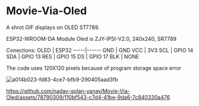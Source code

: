 # Movie-Via-Oled
A shrot GIF displays on OLED ST7789.

ESP32-WROOM-DA Module
Oled is ZJY-lPSI-V2.0, 240x240, SR7789

Conections:
OLED | ESP32
-----|------
GND  | GND
VCC  | 3V3
SCL  | GPIO 14
SDA  | GPIO 13
RES  | GPIO 15
DS   | GPIO 17
BLK  | NONE

The code uses 120X120 pixels because of program storage space error


![a014b023-fd83-4ce7-bfb9-290405aad3fb](https://github.com/nadav-golan-yanay/Movie-Via-Oled/assets/78790309/9460cba0-03f8-4692-86f4-8a7178d7ea29)




https://github.com/nadav-golan-yanay/Movie-Via-Oled/assets/78790309/110bf543-c7d4-41be-9da6-7c840330a476

